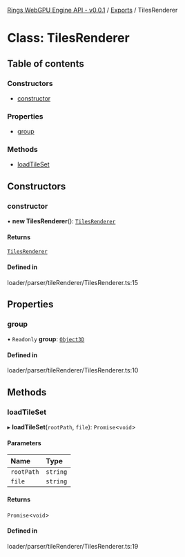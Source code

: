 [Rings WebGPU Engine API - v0.0.1](../README.md) / [Exports](../modules.md) / TilesRenderer

# Class: TilesRenderer

## Table of contents

### Constructors

- [constructor](TilesRenderer.md#constructor)

### Properties

- [group](TilesRenderer.md#group)

### Methods

- [loadTileSet](TilesRenderer.md#loadtileset)

## Constructors

### constructor

• **new TilesRenderer**(): [`TilesRenderer`](TilesRenderer.md)

#### Returns

[`TilesRenderer`](TilesRenderer.md)

#### Defined in

loader/parser/tileRenderer/TilesRenderer.ts:15

## Properties

### group

• `Readonly` **group**: [`Object3D`](Object3D.md)

#### Defined in

loader/parser/tileRenderer/TilesRenderer.ts:10

## Methods

### loadTileSet

▸ **loadTileSet**(`rootPath`, `file`): `Promise`\<`void`\>

#### Parameters

| Name | Type |
| :------ | :------ |
| `rootPath` | `string` |
| `file` | `string` |

#### Returns

`Promise`\<`void`\>

#### Defined in

loader/parser/tileRenderer/TilesRenderer.ts:19
